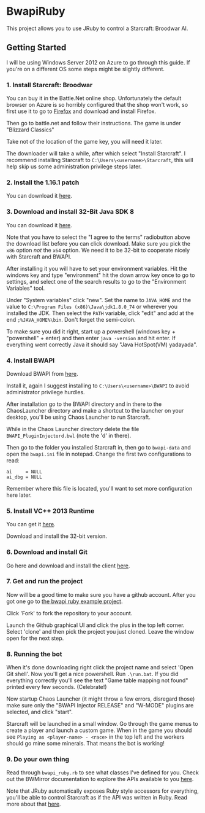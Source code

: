 # BwapiRuby

This project allows you to use JRuby to control a Starcraft: Broodwar AI.

## Getting Started

I will be using Windows Server 2012 on Azure to go through this guide. If you're on
a different OS some steps might be slightly different.

### 1. Install Starcraft: Broodwar

You can buy it in the Battle.Net online shop. Unfortunately the default browser on Azure
is so horribly configured that the shop won't work, so first use it to go to [Firefox](getfirefox.com)
and download and install Firefox.

Then go to battle.net and follow their instructions. The game is under "Blizzard Classics"

Take not of the location of the game key, you will need it later.

The downloader will take a while, after which select "Install Starcraft". I recommend installing
Starcraft to `C:\Users\<username>\Starcraft`, this will help skip us some administration privilege
steps later.

### 2. Install the 1.16.1 patch

You can download it [here](http://ftp.blizzard.com/pub/broodwar/patches/PC/BW-1161.exe).

### 3. Download and install 32-Bit Java SDK 8

You can download it [here](http://www.oracle.com/technetwork/java/javase/downloads/jdk8-downloads-2133151.html).

Note that you have to select the "I agree to the terms" radiobutton above the download list before
you can click download. Make sure you pick the `x86` option *not* the `x64` option. We
need it to be 32-bit to cooperate nicely with Starcraft and BWAPI.

After installing it you will have to set your environment variables. Hit the windows key
and type "environment" hit the down arrow key once to go to settings, and select one of
the search results to go to the "Environment Variables" tool.

Under "System variables" click "new". Set the name to `JAVA_HOME` and the value to
`C:\Program Files (x86)\Java\jdk1.8.0_74` or wherever you installed the JDK. Then select the `PATH` variable, click "edit"
and add at the end `;%JAVA_HOME%\bin`. Don't forget the semi-colon.

To make sure you did it right, start up a powershell (windows key + "powershell" + enter) and then enter
`java -version` and hit enter. If everything went correctly Java it should say "Java HotSpot(VM) yadayada".

### 4. Install BWAPI

Download BWAPI from [here](https://github.com/bwapi/bwapi/releases/download/v4.1.0-Beta/BWAPI_410B_2_Setup.exe).

Install it, again I suggest installing to `C:\Users\<username>\BWAPI` to avoid administrator privilege
hurdles.

After installation go to the BWAPI directory and in there to the ChaosLauncher directory and make a shortcut to
the launcher on your desktop, you'll be using Chaos Launcher to run Starcraft.

While in the Chaos Launcher directory delete the file `BWAPI_PluginInjectord.bwl` (note the 'd' in there).

Then go to the folder you installed Starcraft in, then go to `bwapi-data` and open the `bwapi.ini` file in notepad.
Change the first two configurations to read:

```
ai     = NULL
ai_dbg = NULL
```

Remember where this file is located, you'll want to set more configuration here later.

### 5. Install VC++ 2013 Runtime

You can get it [here](https://www.microsoft.com/en-us/download/details.aspx?id=40784).

Download and install the 32-bit version.

### 6. Download and install Git

Go here and download and install the client [here](https://desktop.github.com/).

### 7. Get and run the project

Now will be a good time to make sure you have a github account. After you got one go to [the bwapi ruby example project](https://github.com/tinco/bwapi_ruby_example).

Click 'Fork' to fork the repository to your account.

Launch the Github graphical UI and click the plus in the top left corner. Select 'clone' and
then pick the project you just cloned. Leave the window open for the next step.

### 8. Running the bot

When it's done downloading right click the project name
and select 'Open Git shell'. Now you'll get a nice powershell. Run `.\run.bat`. If you did everything
correctly you'll see the text "Game table mapping not found" printed every few seconds. (Celebrate!)

Now startup Chaos Launcher (it might throw a few errors, disregard those) make sure only the "BWAPI Injector RELEASE" and "W-MODE" plugins are selected, and click "start".

Starcraft will be launched in a small window. Go through the game menus to create a player and launch a custom
game. When in the game you should see `Playing as <player-name> - <race>` in the top left and the workers
should go mine some minerals. That means the bot is working!

### 9. Do your own thing

Read through `bwapi_ruby.rb` to see what classes I've defined for you. Check out the BWMirror documentation to explore the APIs available to you [here](http://bwmirror.jurenka.sk/).

Note that JRuby automatically exposes Ruby style accessors for everything, you'll be able to control Starcraft as
if the API was written in Ruby. Read more about that [here](https://blog.engineyard.com/2009/youve-got-java-in-my-ruby).
